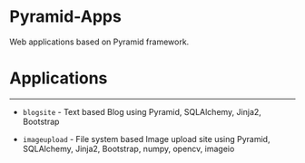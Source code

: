 # Pyramid-Apps
Web applications based on Pyramid framework.

# Applications

---------------

* ``blogsite`` - Text based Blog using Pyramid, SQLAlchemy, Jinja2, Bootstrap

* ``imageupload`` - File system based Image upload site using Pyramid, SQLAlchemy, Jinja2, Bootstrap, numpy, opencv, imageio
